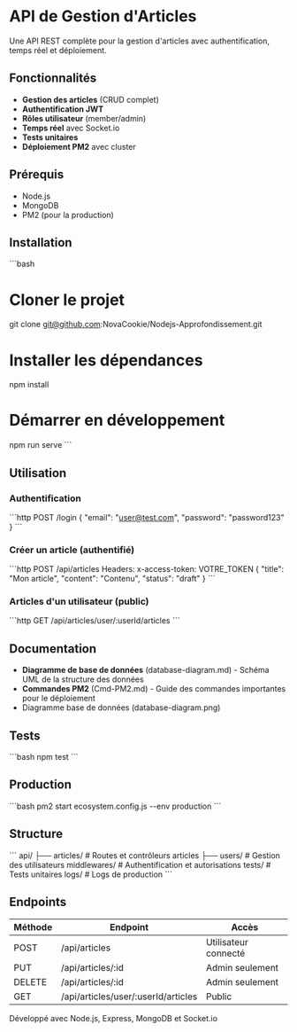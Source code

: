 # API de Gestion d'Articles

Une API REST complète pour la gestion d'articles avec authentification, temps réel et déploiement.

## Fonctionnalités

- **Gestion des articles** (CRUD complet)
- **Authentification JWT**
- **Rôles utilisateur** (member/admin)
- **Temps réel** avec Socket.io
- **Tests unitaires**
- **Déploiement PM2** avec cluster

## Prérequis

- Node.js
- MongoDB
- PM2 (pour la production)

## Installation

\`\`\`bash

# Cloner le projet

git clone git@github.com:NovaCookie/Nodejs-Approfondissement.git

# Installer les dépendances

npm install

# Démarrer en développement

npm run serve
\`\`\`

## Utilisation

### Authentification

\`\`\`http
POST /login
{
"email": "user@test.com",
"password": "password123"
}
\`\`\`

### Créer un article (authentifié)

\`\`\`http
POST /api/articles
Headers: x-access-token: VOTRE_TOKEN
{
"title": "Mon article",
"content": "Contenu",
"status": "draft"
}
\`\`\`

### Articles d'un utilisateur (public)

\`\`\`http
GET /api/articles/user/:userId/articles
\`\`\`

## Documentation

- **Diagramme de base de données** (database-diagram.md) - Schéma UML de la structure des données
- **Commandes PM2** (Cmd-PM2.md) - Guide des commandes importantes pour le déploiement
- Diagramme base de données (database-diagram.png)

## Tests

\`\`\`bash
npm test
\`\`\`

## Production

\`\`\`bash
pm2 start ecosystem.config.js --env production
\`\`\`

## Structure

\`\`\`
api/
├── articles/ # Routes et contrôleurs articles
├── users/ # Gestion des utilisateurs
middlewares/ # Authentification et autorisations
tests/ # Tests unitaires
logs/ # Logs de production
\`\`\`

## Endpoints

| Méthode | Endpoint                            | Accès                |
| ------- | ----------------------------------- | -------------------- |
| POST    | /api/articles                       | Utilisateur connecté |
| PUT     | /api/articles/:id                   | Admin seulement      |
| DELETE  | /api/articles/:id                   | Admin seulement      |
| GET     | /api/articles/user/:userId/articles | Public               |

Développé avec Node.js, Express, MongoDB et Socket.io
